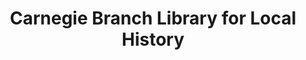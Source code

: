 ---
layout: repo
title: "Carnegie Branch Library for Local History"
id: 12532
permalink: repos/12532/
---